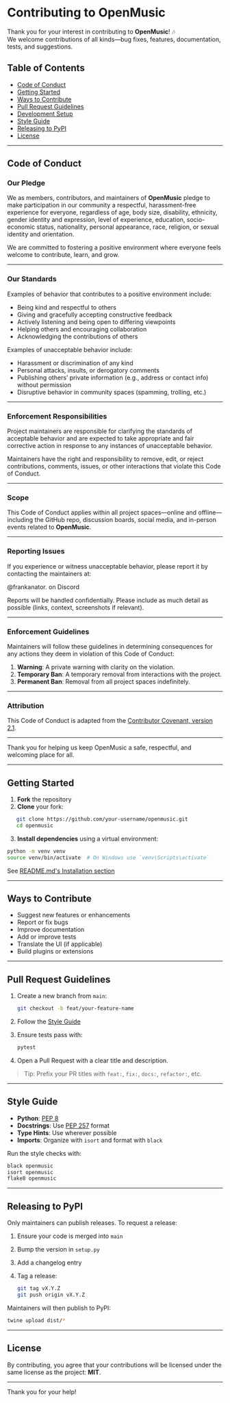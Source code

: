 # Contributing to OpenMusic

Thank you for your interest in contributing to **OpenMusic**! 🎶  
We welcome contributions of all kinds—bug fixes, features, documentation, tests, and suggestions.

## Table of Contents
- [Code of Conduct](#code-of-conduct)
- [Getting Started](#getting-started)
- [Ways to Contribute](#ways-to-contribute)
- [Pull Request Guidelines](#pull-request-guidelines)
- [Development Setup](#development-setup)
- [Style Guide](#style-guide)
- [Releasing to PyPI](#releasing-to-pypi)
- [License](#license)

---

## Code of Conduct


### Our Pledge

We as members, contributors, and maintainers of **OpenMusic** pledge to make participation in our community a respectful, harassment-free experience for everyone, regardless of age, body size, disability, ethnicity, gender identity and expression, level of experience, education, socio-economic status, nationality, personal appearance, race, religion, or sexual identity and orientation.

We are committed to fostering a positive environment where everyone feels welcome to contribute, learn, and grow.

---

### Our Standards

Examples of behavior that contributes to a positive environment include:

- Being kind and respectful to others
- Giving and gracefully accepting constructive feedback
- Actively listening and being open to differing viewpoints
- Helping others and encouraging collaboration
- Acknowledging the contributions of others

Examples of unacceptable behavior include:

- Harassment or discrimination of any kind
- Personal attacks, insults, or derogatory comments
- Publishing others’ private information (e.g., address or contact info) without permission
- Disruptive behavior in community spaces (spamming, trolling, etc.)

---

### Enforcement Responsibilities

Project maintainers are responsible for clarifying the standards of acceptable behavior and are expected to take appropriate and fair corrective action in response to any instances of unacceptable behavior.

Maintainers have the right and responsibility to remove, edit, or reject contributions, comments, issues, or other interactions that violate this Code of Conduct.

---

### Scope

This Code of Conduct applies within all project spaces—online and offline—including the GitHub repo, discussion boards, social media, and in-person events related to **OpenMusic**.

---

### Reporting Issues

If you experience or witness unacceptable behavior, please report it by contacting the maintainers at:

@frankanator. on Discord

Reports will be handled confidentially. Please include as much detail as possible (links, context, screenshots if relevant).

---

### Enforcement Guidelines

Maintainers will follow these guidelines in determining consequences for any actions they deem in violation of this Code of Conduct:

1. **Warning**: A private warning with clarity on the violation.
2. **Temporary Ban**: A temporary removal from interactions with the project.
3. **Permanent Ban**: Removal from all project spaces indefinitely.

---

### Attribution

This Code of Conduct is adapted from the [Contributor Covenant, version 2.1](https://www.contributor-covenant.org/version/2/1/code_of_conduct.html).

---

Thank you for helping us keep OpenMusic a safe, respectful, and welcoming place for all.

---

## Getting Started

1. **Fork** the repository
2. **Clone** your fork:
```bash
   git clone https://github.com/your-username/openmusic.git
   cd openmusic
```

3. **Install dependencies** using a virtual environment:

```bash
python -m venv venv
source venv/bin/activate  # On Windows use `venv\Scripts\activate`
```
See [README.md's Installation section](https://github.com/Frankanator8/openmusic/README.md)

---

## Ways to Contribute

* Suggest new features or enhancements
* Report or fix bugs
* Improve documentation
* Add or improve tests
* Translate the UI (if applicable)
* Build plugins or extensions

---

## Pull Request Guidelines

1. Create a new branch from `main`:

   ```bash
   git checkout -b feat/your-feature-name
   ```
2. Follow the [Style Guide](#style-guide)
3. Ensure tests pass with:

   ```bash
   pytest
   ```
4. Open a Pull Request with a clear title and description.

> Tip: Prefix your PR titles with `feat:`, `fix:`, `docs:`, `refactor:`, etc.

---

## Style Guide

* **Python**: [PEP 8](https://www.python.org/dev/peps/pep-0008/)
* **Docstrings**: Use [PEP 257](https://www.python.org/dev/peps/pep-0257/) format
* **Type Hints**: Use wherever possible
* **Imports**: Organize with `isort` and format with `black`

Run the style checks with:

```bash
black openmusic
isort openmusic
flake8 openmusic
```

---

## Releasing to PyPI

Only maintainers can publish releases. To request a release:

1. Ensure your code is merged into `main`
2. Bump the version in `setup.py`
3. Add a changelog entry
4. Tag a release:

   ```bash
   git tag vX.Y.Z
   git push origin vX.Y.Z
   ```

Maintainers will then publish to PyPI:

```bash
twine upload dist/*
```

---

## License

By contributing, you agree that your contributions will be licensed under the same license as the project: **MIT**.

---

Thank you for your help!

